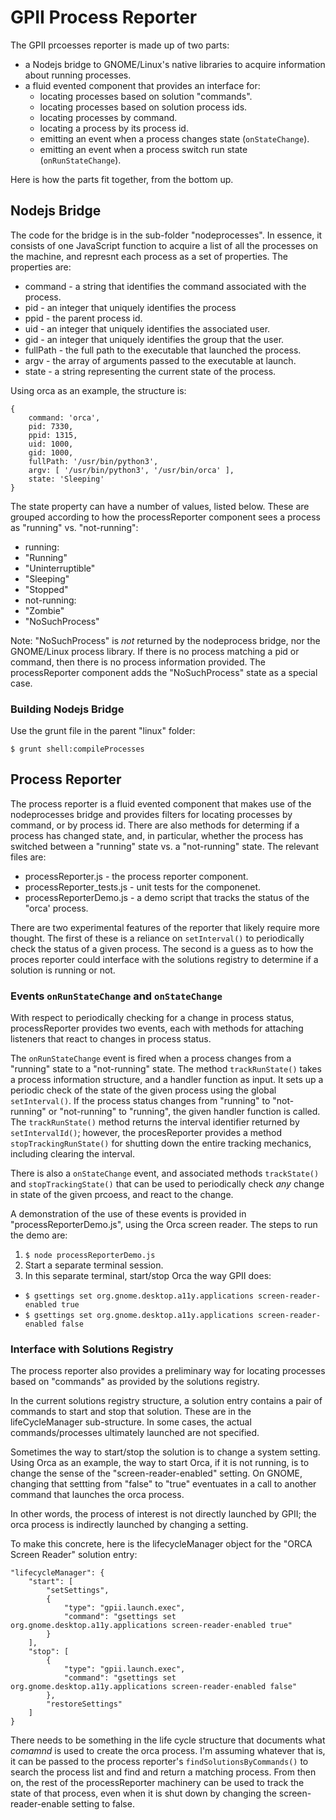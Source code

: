 # GPII Process Reporter

The GPII prcoesses reporter is made up of two parts:

* a Nodejs bridge to GNOME/Linux's native libraries to acquire information about running processes.
* a fluid evented component that provides an interface for:
  * locating processes based on solution "commands".
  * locating processes based on solution process ids.
  * locating processes by command.
  * locating a process by its process id.
  * emitting an event when a process changes state (`onStateChange`).
  * emitting an event when a process switch run state (`onRunStateChange`).

Here is how the parts fit together, from the bottom up.

## Nodejs Bridge

The code for the bridge is in the sub-folder "nodeprocesses".  In essence, it consists of one JavaScript function to acquire a list of all the processes on the machine, and represnt each process as a set of properties.  The properties are:

* command - a string that identifies the command associated with the process.
* pid - an integer that uniquely identifies the process
* ppid - the parent process id.
* uid - an integer that uniquely identifies the associated user.
* gid - an integer that uniquely identifies the group that the user.
* fullPath - the full path to the executable that launched the process.
* argv - the array of arguments passed to the executable at launch.
* state - a string representing the current state of the process.

Using orca as an example, the structure is:

```
{
    command: 'orca',
    pid: 7330,
    ppid: 1315,
    uid: 1000,
    gid: 1000,
    fullPath: '/usr/bin/python3',
    argv: [ '/usr/bin/python3', '/usr/bin/orca' ],
    state: 'Sleeping'
}
```

The state property can have a number of values, listed below.  These are grouped according to how the processReporter component sees a process as "running" vs. "not-running":

* running:
 * "Running"
 * "Uninterruptible"
 * "Sleeping"
 * "Stopped"
* not-running:
 * "Zombie"
 * "NoSuchProcess"

Note: "NoSuchProcess" is *not* returned by the nodeprocess bridge, nor the GNOME/Linux process library.  If there is no process matching a pid or command, then there is no process information provided.  The processReporter component adds the "NoSuchProcess" state as a special case.

### Building Nodejs Bridge

Use the grunt file in the parent "linux" folder:

`$ grunt shell:compileProcesses`

## Process Reporter

The process reporter is a fluid evented component that makes use of the nodeprocesses bridge and provides filters for locating processes by command, or by process id.  There are also methods for determing if a process has changed state, and, in particular, whether the process has switched between a "running" state vs. a "not-running" state.  The relevant files are:

* processReporter.js - the process reporter component.
* processReporter_tests.js - unit tests for the componenet.
* processReporterDemo.js - a demo script that tracks the status of the "orca' process.

There are two experimental features of the reporter that likely require more thought.  The first of these is a reliance on ```setInterval()``` to periodically check the status of a given process.  The second is a guess as to how the proces reporter could interface with the solutions registry to determine if a solution is running or not.

### Events `onRunStateChange` and `onStateChange`

With respect to periodically checking for a change in process status, processReporter provides two events, each with methods for attaching listeners that react to changes in process status.

The `onRunStateChange` event is fired when a process changes from a "running" state to a "not-running" state.  The method `trackRunState()` takes a process information structure, and a handler function as input.  It sets up a periodic check of the state of the given process using the global ```setInterval()```.  If the process status changes from  "running" to "not-running" or "not-running" to "running", the given handler function is called.  The `trackRunState()` method returns the interval identifier returned by ```setIntervalId()```; however, the procesReporter provides a method `stopTrackingRunState()` for shutting down the entire tracking mechanics, including clearing the interval.

There is also a `onStateChange` event, and associated methods `trackState()` and `stopTrackingState()` that can be used to periodically check *any* change in state of the given prcoess, and react to the change.

A demonstration of the use of these events is provided in "processReporterDemo.js", using the Orca screen reader. The steps to run the demo are:

 1. `$ node processReporterDemo.js`
 2. Start a separate terminal session.
 3. In this separate terminal, start/stop Orca the way GPII does:
  * `$ gsettings set org.gnome.desktop.a11y.applications screen-reader-enabled true`
  * `$ gsettings set org.gnome.desktop.a11y.applications screen-reader-enabled false`

### Interface with Solutions Registry

The process reporter also provides a preliminary way for locating processes based on "commands" as provided by the solutions registry.

In the current solutions registry structure, a solution entry contains a pair of commands to start and stop that solution.  These are in the lifeCycleManager sub-structure.  In some cases, the actual commands/processes ultimately launched are not specified. 

Sometimes the way to start/stop the solution is to change a system setting.  Using Orca as an example, the way to start Orca, if it is not running, is to change the sense of the "screen-reader-enabled" setting. On GNOME, changing that settting from "false" to "true" eventuates in a call to another command that launches the orca process.

In other words, the process of interest is not directly launched by GPII; the orca process is indirectly launched by changing a setting.

To make this concrete, here is the lifecycleManager object for the "ORCA Screen Reader" solution entry:

```
"lifecycleManager": {
    "start": [
        "setSettings",
        {
            "type": "gpii.launch.exec",
            "command": "gsettings set org.gnome.desktop.a11y.applications screen-reader-enabled true"
        }
    ],
    "stop": [
        {
            "type": "gpii.launch.exec",
            "command": "gsettings set org.gnome.desktop.a11y.applications screen-reader-enabled false"
        },
        "restoreSettings"
    ]
}
```

There needs to be something in the life cycle structure that documents what *comamnd* is used to create the orca process.  I'm assuming whatever that is, it can be passed to the process reporter's `findSolutionsByCommands()` to search the process list and find and return a matching process.  From then on, the rest of the processReporter machinery can be used to track the state of that process, even when it is shut down by changing the screen-reader-enable setting to false.
